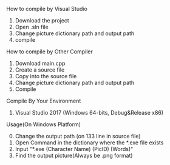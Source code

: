 How to compile by Visual Studio

1) Download the project
2) Open .sln file
3) Change picture dictionary path and output path
4) compile

How to compile by Other Compiler
1) Download main.cpp
2) Create a source file
3) Copy into the source file
4) Change picture dictionary path and output path
5) Compile


Compile By Your Environment

1) Visual Studio 2017 (Windows 64-bits, Debug&Release x86)

Usage(On Windows Platform)

0) Change the output path (on 133 line in source file)
1) Open Command in the dictionary where the *.exe file exists
2) Input "*.exe (Character Name) (PicID) (Words)"
3) Find the output picture(Always be .png format)
